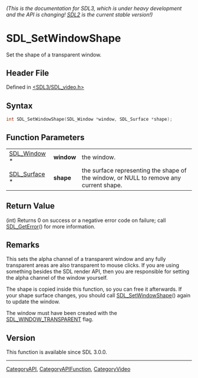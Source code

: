 ###### (This is the documentation for SDL3, which is under heavy development and the API is changing! [SDL2](https://wiki.libsdl.org/SDL2/) is the current stable version!)
# SDL_SetWindowShape

Set the shape of a transparent window.

## Header File

Defined in [<SDL3/SDL_video.h>](https://github.com/libsdl-org/SDL/blob/main/include/SDL3/SDL_video.h)

## Syntax

```c
int SDL_SetWindowShape(SDL_Window *window, SDL_Surface *shape);
```

## Function Parameters

|                              |            |                                                                                        |
| ---------------------------- | ---------- | -------------------------------------------------------------------------------------- |
| [SDL_Window](SDL_Window) *   | **window** | the window.                                                                            |
| [SDL_Surface](SDL_Surface) * | **shape**  | the surface representing the shape of the window, or NULL to remove any current shape. |

## Return Value

(int) Returns 0 on success or a negative error code on failure; call
[SDL_GetError](SDL_GetError)() for more information.

## Remarks

This sets the alpha channel of a transparent window and any fully
transparent areas are also transparent to mouse clicks. If you are using
something besides the SDL render API, then you are responsible for setting
the alpha channel of the window yourself.

The shape is copied inside this function, so you can free it afterwards. If
your shape surface changes, you should call
[SDL_SetWindowShape](SDL_SetWindowShape)() again to update the window.

The window must have been created with the
[SDL_WINDOW_TRANSPARENT](SDL_WINDOW_TRANSPARENT) flag.

## Version

This function is available since SDL 3.0.0.

----
[CategoryAPI](CategoryAPI), [CategoryAPIFunction](CategoryAPIFunction), [CategoryVideo](CategoryVideo)

